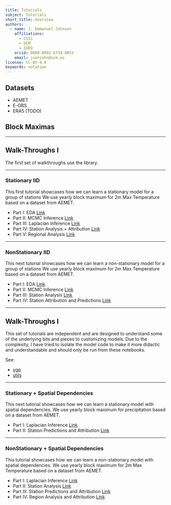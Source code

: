 ```yaml
---
title: Tutorials
subject: Tutorials
short_title: Overview
authors:
  - name: J. Emmanuel Johnson
    affiliations:
      - CSIC
      - UCM
      - IGEO
    orcid: 0000-0002-6739-0053
    email: juanjohn@ucm.es
license: CC-BY-4.0
keywords: notation
---
```



## Datasets

* AEMET
* E-OBS
* ERA5 (TODO)

## Block Maximas


---
## Walk-Throughs I

The first set of walkthroughs use the library.

---
### Stationary IID

This first tutorial showcases how we can learn a stationary model for a group of stations
We use yearly block maximum for 2m Max Temperature based on a dataset from AEMET.

- Part I: EDA [Link](./tutorials_stationary_iid/1_spain_t2m_gevd_eda.ipynb)
- Part II: MCMC Inference [Link](./tutorials_stationary_iid/2a_spain_t2m_gevd_model_mcmc.ipynb)
- Part III: Laplacian Inference [Link](./tutorials_stationary_iid/2a_spain_t2m_gevd_model_lap.ipynb)
- Part IV: Station Analysis + Attribution [Link](./tutorials_stationary_iid/2b_spain_t2m_gevd_analysis_station.ipynb)
- Part V: Regional Analysis [Link](./tutorials_stationary_iid/2c_spain_t2m_gevd_analysis_region.ipynb)

---
### NonStationary IID

This next tutorial showcases how we can learn a non-stationary model for a group of stations
We use yearly block maximum for 2m Max Temperature based on a dataset from AEMET.

-  Part I: EDA [Link](./tutorials_nonstationary_iid/2a_t2m_gevd_mcmc.ipynb)
-  Part II: MCMC Inference [Link](./tutorials_nonstationary_iid/2b_t2m_gevd_mcmc_station.ipynb)
- Part III: Station Analysis [Link](./tutorials_nonstationary_iid/2c_t2m_gevd_mcmc_station_pos.ipynb)
- Part IV: Station Attribution and Predictions [Link](./tutorials_nonstationary_iid/2d_t2m_gevd_mcmc_region.ipynb)

---
## Walk-Throughs I

This set of tutorials are independent and are designed to understand some of the underlying bits and pieces to customizing models. Due to the complexity, I have tried to isolate the model code to make it more didactic and understandable and should only be run from these notebooks.

See:
- [vgp](./tutorials_spatiotemporal_gp/vgp.py)
- [utils](./tutorials_spatiotemporal_gp/utils.py)

---
### Stationary + Spatial Dependencies

This next tutorial showcases how we can learn a stationary model with spatial dependencies. 
We use yearly block maximum for precipitation based on a dataset from AEMET.

-  Part I: Laplacian Inference [Link](./tutorials_spatiotemporal_gp/2.2.1_pr_sf_vgp_laplacian.ipynb)
-  Part II: Station Predictions and Attribution [Link](./tutorials_spatiotemporal_gp/2.2.2_pr_sf_vgp_laplacian_station_post.ipynb)

---
### NonStationary + Spatial Dependencies

This tutorial showcases how we can learn a non-stationary model with spatial dependencies.
We use yearly block maximum for 2m Max Temperature based on a dataset from AEMET.

-  Part I: Laplacian Inference [Link](./tutorials_spatiotemporal_gp/3.1.1_t2m_st_vgp_laplacian.ipynb)
-  Part II: Station Analysis [Link](./tutorials_spatiotemporal_gp/3.1.2_t2m_st_vgp_laplacian_station_post.ipynb)
-  Part III: Station Predictions and Attribution [Link](./tutorials_spatiotemporal_gp/3.1.3_t2m_st_vgp_laplacian_station_postpred.ipynb)
-  Part IV: Region Analysis and Attribution [Link](./tutorials_spatiotemporal_gp/3.1.4_t2m_st_vgp_laplacian_region.ipynb)